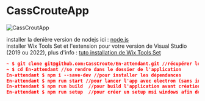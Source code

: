 # CassCrouteApp   
    
![CassCroutApp](https://github.com/CassCroute/En-attendant/blob/main/IMG/CassCrouteApp.png)    
    
installer la denière version de nodejs ici : [node.js](https://nodejs.org/fr/)    
installer Wix Tools Set et l'extension pour votre version de Visual Studio (2019 ou 2022), plus d'info : [tuto installation de Wix Tools Set](https://ourcodeworld.com/articles/read/927/how-to-create-a-msi-installer-in-windows-for-an-electron-framework-application)    
    
```json     
~ $ git clone git@github.com:CassCroute/En-attendant.git //récupérer les sources     
~ $ cd En-attendant //se rendre dans le dossier de l'application    
En-attendant $ npm i --save-dev //pour installer les dépendances    
En-attendant $ npm run start //pour lancer l'app avec electron (sans installation)         
En-attendant $ npm run build  //pour build l'application avant création de l'installateur    
En-attendant $ npm run setup  //pour créer un setup msi windows afin de partager l'application    
```    